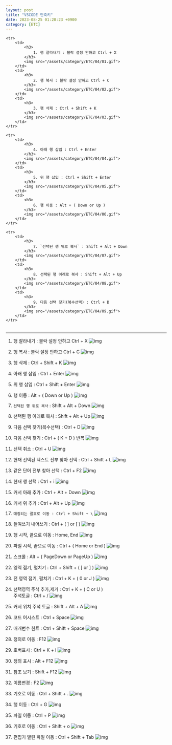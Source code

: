 ```yaml
---
layout: post
title: "VSCODE 단축키"
date: 2023-08-25 01:20:23 +0900
category: [ETC]
---
```


<table>

    <tr>
        <td>
            <h3>
                1. 행 잘라내기 : 블락 설정 안하고 Ctrl + X
            </h3>
            <img src="/assets/category/ETC/04/01.gif">
        </td>
        <td>
            <h3>
                2. 행 복사 : 블락 설정 안하고 Ctrl + C
            </h3>
            <img src="/assets/category/ETC/04/02.gif">
        </td>
        <td>
            <h3>
                3. 행 삭제 : Ctrl + Shift + K
            </h3>
            <img src="/assets/category/ETC/04/03.gif">
        </td>
    </tr>

    <tr>
        <td>
            <h3>
                4. 아래 행 삽입 : Ctrl + Enter
            </h3>
            <img src="/assets/category/ETC/04/04.gif">
        </td>
        <td>
            <h3>
                5. 위 행 삽입 : Ctrl + Shift + Enter
            </h3>
            <img src="/assets/category/ETC/04/05.gif">
        </td>
        <td>
            <h3>
                6. 행 이동 : Alt + ( Down or Up )
            </h3>
            <img src="/assets/category/ETC/04/06.gif">
        </td>
    </tr>

    <tr>
        <td>
            <h3>
                7. `선택된 행 위로 복사` : Shift + Alt + Down
            </h3>
            <img src="/assets/category/ETC/04/07.gif">
        </td>
        <td>
            <h3>
                8. 선택된 행 아래로 복사 : Shift + Alt + Up
            </h3>
            <img src="/assets/category/ETC/04/08.gif">
        </td>
        <td>
            <h3>
                9. 다음 선택 찾기(복수선택) : Ctrl + D
            </h3>
            <img src="/assets/category/ETC/04/09.gif">
        </td>
    </tr>

</table>

<hr>

1. 행 잘라내기 : 블락 설정 안하고 Ctrl + X
![img](/assets/category/ETC/04/01.gif)
2. 행 복사 : 블락 설정 안하고 Ctrl + C
![img](/assets/category/ETC/04/02.gif)
3. 행 삭제 : Ctrl + Shift + K
![img](/assets/category/ETC/04/03.gif)


4. 아래 행 삽입 : Ctrl + Enter
![img](/assets/category/ETC/04/04.gif)
5. 위 행 삽입 : Ctrl + Shift + Enter
![img](/assets/category/ETC/04/05.gif)
6. 행 이동 : Alt + ( Down or Up )
![img](/assets/category/ETC/04/06.gif)

7. `선택된 행 위로 복사` : Shift + Alt + Down
![img](/assets/category/ETC/04/07.gif)
8. 선택된 행 아래로 복사 : Shift + Alt + Up
![img](/assets/category/ETC/04/08.gif)
9.  다음 선택 찾기(복수선택) : Ctrl + D
![img](/assets/category/ETC/04/09.gif)
1.  다음 선택 찾기 : Ctrl + ( K + D ) 반복
![img](/assets/category/ETC/04/10.gif)
1.  선택 취소 : Ctrl + U
![img](/assets/category/ETC/04/11.gif)
1.  현재 선택된 텍스트 전부 찾아 선택 : Ctrl + Shift + L
![img](/assets/category/ETC/04/12.gif)
1.  같은 단어 전부 찾아 선택 : Ctrl + F2
![img](/assets/category/ETC/04/13.gif)
1.  현재 행 선택 : Ctrl + i
![img](/assets/category/ETC/04/14.gif)
1.  커서 아래 추가 : Ctrl + Alt + Down
![img](/assets/category/ETC/04/15.gif)
1.  커서 위 추가 : Ctrl + Alt + Up
![img](/assets/category/ETC/04/16.gif)
1.  `매칭되는 괄호로 이동 : Ctrl + Shift + \`
![img](/assets/category/ETC/04/17.gif)
1.  들여쓰기 내어쓰기 : Ctrl + ( ] or [ )
![img](/assets/category/ETC/04/18.gif)
1.  행 시작, 끝으로 이동 : Home, End
![img](/assets/category/ETC/04/19.gif)
1.  파일 시작, 끝으로 이동 : Ctrl + ( Home or End )
![img](/assets/category/ETC/04/20.gif)
1.  스크롤 : Alt + ( PageDown or PageUp )
![img](/assets/category/ETC/04/21.gif)
1.  영역 접기, 펼치기 : Ctrl + Shift + ( [ or ] )
![img](/assets/category/ETC/04/22.gif)
1.  전 영역 접기, 펼치기 : Ctrl + K + ( 0 or J )
![img](/assets/category/ETC/04/23.gif)
1.  선택영역 주석 추가,제거 : Ctrl + K + ( C or U )<br> 주석토글 : Ctrl + /
![img](/assets/category/ETC/04/24.gif)
1.   커서 위치 주석 토글 : Shift + Alt + A
![img](/assets/category/ETC/04/25.gif)
1.   코드 어시스트 : Ctrl + Space
![img](/assets/category/ETC/04/26.gif)
1.   매개변수 힌트 : Ctrl + Shift + Space
![img](/assets/category/ETC/04/27.gif)
1.   정의로 이동 : F12
![img](/assets/category/ETC/04/28.gif)
1.   호버표시 : Ctrl + K + i
![img](/assets/category/ETC/04/29.gif)
1.   정의 표시 : Alt + F12
![img](/assets/category/ETC/04/30.gif)
1.   참조 보기 : Shift + F12
![img](/assets/category/ETC/04/31.gif)
1.   이름변경 : F2
![img](/assets/category/ETC/04/32.gif)
1.   기호로 이동 : Ctrl + Shift + .
![img](/assets/category/ETC/04/33.gif)
1.   행 이동 : Ctrl + G
![img](/assets/category/ETC/04/34.gif)
1.   파일 이동 : Ctrl + P
![img](/assets/category/ETC/04/35.gif)
1.   기호로 이동 : Ctrl + Shift + o
![img](/assets/category/ETC/04/36.gif)
1.   편집기 열린 파일 이동 : Ctrl + Shift + Tab
![img](/assets/category/ETC/04/37.gif)